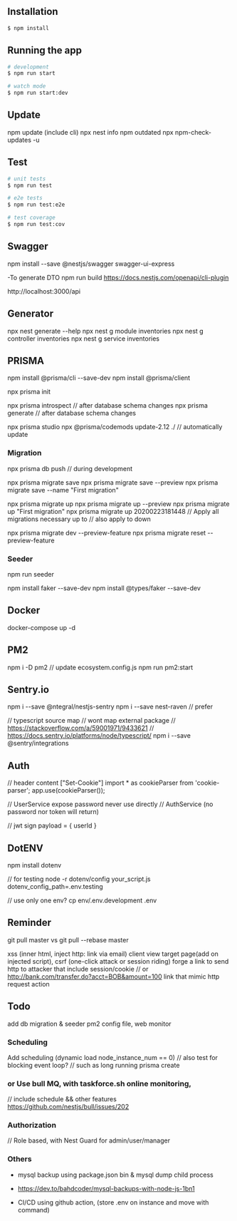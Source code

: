 ## Installation

```bash
$ npm install
```

## Running the app

```bash
# development
$ npm run start

# watch mode
$ npm run start:dev
```

## Update
npm update (include cli)
npx nest info
npm outdated
npx npm-check-updates -u


## Test

```bash
# unit tests
$ npm run test

# e2e tests
$ npm run test:e2e

# test coverage
$ npm run test:cov
```

## Swagger

npm install --save @nestjs/swagger swagger-ui-express

-To generate DTO
npm run build
https://docs.nestjs.com/openapi/cli-plugin

http://localhost:3000/api


## Generator
npx nest generate --help
npx nest g module inventories
npx nest g controller inventories
npx nest g service inventories


## PRISMA
npm install @prisma/cli --save-dev
npm install @prisma/client

npx prisma init

npx prisma introspect // after database schema changes
npx prisma generate // after database schema changes

npx prisma studio
npx @prisma/codemods update-2.12 ./  // automatically update

### Migration
npx prisma db push // during development

npx prisma migrate save
npx prisma migrate save --preview
npx prisma migrate save --name "First migration"

npx prisma migrate up
npx prisma migrate up --preview
npx prisma migrate up "First migration"
npx prisma migrate up 20200223181448 // Apply all migrations necessary up to
// also apply to down

npx prisma migrate dev --preview-feature
npx prisma migrate reset --preview-feature

### Seeder
npm run seeder

npm install faker --save-dev
npm install @types/faker --save-dev


## Docker
docker-compose up -d


## PM2
npm i -D pm2
// update
ecosystem.config.js
npm run pm2:start

## Sentry.io
npm i --save @ntegral/nestjs-sentry
npm i --save nest-raven // prefer

// typescript source map // wont map external package
// https://stackoverflow.com/a/59001971/9433621
// https://docs.sentry.io/platforms/node/typescript/
npm i --save @sentry/integrations

## Auth
// header content ["Set-Cookie"]
import * as cookieParser from 'cookie-parser';
app.use(cookieParser());

// UserService expose password never use directly
// AuthService (no password nor token will return)

// jwt sign payload = { userId }

## DotENV
npm install dotenv

// for testing
node -r dotenv/config your_script.js dotenv_config_path=.env.testing

// use only one env?
cp env/.env.development .env


## Reminder
git pull master vs git pull --rebase master

xss (inner html, inject http:</script> link via email) client view target page(add on injected script), 
csrf (one-click attack or session riding) forge a link to send http to attacker that include session/cookie
// or http://bank.com/transfer.do?acct=BOB&amount=100 link that mimic http request action


## Todo
add db migration & seeder
pm2 config file, web monitor
### Scheduling
Add scheduling (dynamic load node_instance_num == 0)
// also test for blocking event loop?
// such as long running prisma create
### or Use bull MQ, with taskforce.sh online monitoring,
// include schedule && other features
https://github.com/nestjs/bull/issues/202
### Authorization
// Role based, with Nest Guard for admin/user/manager
### Others
- mysql backup using package.json bin & mysql dump child process
- https://dev.to/bahdcoder/mysql-backups-with-node-js-1bn1

- CI/CD using github action, (store .env on instance and move with command)